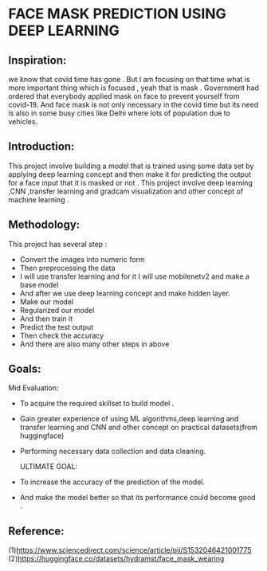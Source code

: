 # FACE  MASK PREDICTION USING DEEP LEARNING 

## Inspiration:
we know that covid time has gone . But I am focusing on that time what is more important thing which is focused , yeah that is mask . Government had ordered that everybody applied mask on face to prevent yourself from covid-19. And face mask is not only  necessary in the covid time but its need is also in some busy cities like Delhi where lots of population due to vehicles. 

## Introduction:
This project involve building a model that is trained using some data set by applying deep learning concept and then make it for predicting the output for a face input that it is masked or not . 
This project involve deep learning ,CNN ,transfer learning and gradcam visualization and other concept of machine learning .
  
## Methodology:

This project has several step :
- Convert the images into numeric form 
- Then preprocessing the data 
- I will use transfer learning and for it I will use mobilenetv2  and make a base model 
- And after we use deep learning concept and make hidden layer.
- Make our model 
- Regularized our model
- And then train it
- Predict the test output 
- Then check the accuracy 
- And there are also  many  other steps in above 


## Goals:
  Mid Evaluation:
- To acquire the required skillset to build model .
- Gain greater experience of using ML algorithms,deep learning and transfer learning and CNN and other concept on practical datasets(from huggingface)
- Performing necessary data collection and data cleaning.
  
  ULTIMATE GOAL:
- To increase the accuracy of the prediction of the model.
- And make the model better so that its performance could become good .
 
## Reference:
(1)https://www.sciencedirect.com/science/article/pii/S1532046421001775
(2)https://huggingface.co/datasets/hydramst/face_mask_wearing
 
 
 
 

